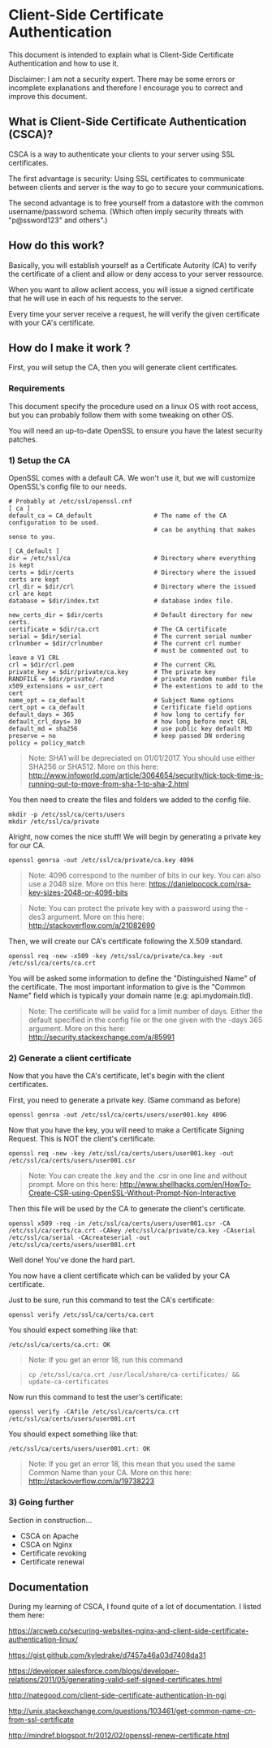 # Client-Side Certificate Authentication

This document is intended to explain what is Client-Side Certificate Authentication and how to use it.

Disclaimer: I am not a security expert. There may be some errors or incomplete explanations and therefore I encourage you to correct and improve this document. 

## What is Client-Side Certificate Authentication (CSCA)?

CSCA is a way to authenticate your clients to your server using SSL certificates.

The first advantage is security: Using SSL certificates to communicate between clients and server is the way to go to secure your communications.

The second advantage is to free yourself from a datastore with the common username/password schema. (Which often imply security threats with "p@ssword123" and others".)

## How do this work?

Basically, you will establish yourself as a Certificate Autority (CA) to verify the certificate of a client and allow or deny access to your server ressource.

When you want to allow aclient access, you will issue a signed certificate that he will use in each of his requests to the server.

Every time your server receive a request, he will verify the given certificate with your CA's certificate.

## How do I make it work ?

First, you will setup the CA, then you will generate client certificates.

### Requirements

This document specify the procedure used on a linux OS with root access, but you can probably follow them with some tweaking on other OS.

You will need an up-to-date OpenSSL to ensure you have the latest security patches.

### 1) Setup the CA

OpenSSL comes with a default CA. We won't use it, but we will customize OpenSSL's config file to our needs.
```
# Probably at /etc/ssl/openssl.cnf
[ ca ]
default_ca = CA_default					# The name of the CA configuration to be used.
										# can be anything that makes sense to you.
										
[ CA_default ]
dir = /etc/ssl/ca 						# Directory where everything is kept
certs = $dir/certs 						# Directory where the issued certs are kept
crl_dir = $dir/crl 						# Directory where the issued crl are kept
database = $dir/index.txt 				# database index file.

new_certs_dir = $dir/certs 				# Default directory for new certs.
certificate = $dir/ca.crt 				# The CA certificate
serial = $dir/serial 					# The current serial number
crlnumber = $dir/crlnumber 				# The current crl number
										# must be commented out to leave a V1 CRL
crl = $dir/crl.pem 						# The current CRL
private_key = $dir/private/ca.key 		# The private key
RANDFILE = $dir/private/.rand 			# private random number file
x509_extensions = usr_cert 				# The extentions to add to the cert
name_opt = ca_default 					# Subject Name options
cert_opt = ca_default 					# Certificate field options
default_days = 365 						# how long to certify for
default_crl_days= 30 					# how long before next CRL
default_md = sha256						# use public key default MD
preserve = no 							# keep passed DN ordering
policy = policy_match
```
> Note: SHA1 will be depreciated on 01/01/2017. You should use either SHA256 or SHA512.
> More on this here: http://www.infoworld.com/article/3064654/security/tick-tock-time-is-running-out-to-move-from-sha-1-to-sha-2.html

You then need to create the files and folders we added to the config file.
```
mkdir -p /etc/ssl/ca/certs/users
mkdir /etc/ssl/ca/private
```

Alright, now comes the nice stuff! We will begin by generating a private key for our CA.
```
openssl genrsa -out /etc/ssl/ca/private/ca.key 4096
```

> Note: 4096 correspond to the number of bits in our key. You can also use a 2048 size.
> More on this here: https://danielpocock.com/rsa-key-sizes-2048-or-4096-bits

> Note: You can protect the private key with a password using the -des3 argument.
> More on this here: http://stackoverflow.com/a/21082690

Then, we will create our CA's certificate following the X.509 standard.
```
openssl req -new -x509 -key /etc/ssl/ca/private/ca.key -out /etc/ssl/ca/certs/ca.crt
```

You will be asked some information to define the "Distinguished Name" of the certificate.
The most important information to give is the "Common Name" field which is typically your domain name (e.g: api.mydomain.tld).

> Note: The certificate will be valid for a limit number of days. Either the default specified in the config file or the one given with the -days 365 argument.
> More on this here: http://security.stackexchange.com/a/85991

### 2) Generate a client certificate

Now that you have the CA's certificate, let's begin with the client certificates.

First, you need to generate a private key. (Same command as before)
```
openssl genrsa -out /etc/ssl/ca/certs/users/user001.key 4096
```

Now that you have the key, you will need to make a Certificate Signing Request. This is NOT the client's certificate.
```
openssl req -new -key /etc/ssl/ca/certs/users/user001.key -out /etc/ssl/ca/certs/users/user001.csr
```

> Note: You can create the .key and the .csr in one line and without prompt.
> More on this here: http://www.shellhacks.com/en/HowTo-Create-CSR-using-OpenSSL-Without-Prompt-Non-Interactive

Then this file will be used by the CA to generate the client's certificate.
```
openssl x509 -req -in /etc/ssl/ca/certs/users/user001.csr -CA /etc/ssl/ca/certs/ca.crt -CAkey /etc/ssl/ca/private/ca.key -CAserial /etc/ssl/ca/serial -CAcreateserial -out /etc/ssl/ca/certs/users/user001.crt
```

Well done! You've done the hard part.

You now have a client certificate which can be valided by your CA certificate.

Just to be sure, run this command to test the CA's certificate:
```
openssl verify /etc/ssl/ca/certs/ca.cert
```

You should expect something like that:
```
/etc/ssl/ca/certs/ca.crt: OK
```

> Note: If you get an error 18, run this command

> `cp /etc/ssl/ca/ca.crt /usr/local/share/ca-certificates/ && update-ca-certificates`

Now run this command to test the user's certificate:
```
openssl verify -CAfile /etc/ssl/ca/certs/ca.crt /etc/ssl/ca/certs/users/user001.crt
```

You should expect something like that:
```
/etc/ssl/ca/certs/users/user001.crt: OK
```

> Note: If you get an error 18, this mean that you used the same Common Name than your CA.
> More on this here: http://stackoverflow.com/a/19738223

### 3) Going further

Section in construction...
- CSCA on Apache
- CSCA on Nginx
- Certificate revoking
- Certificate renewal

## Documentation

During my learning of CSCA, I found quite of a lot of documentation. I listed them here:

https://arcweb.co/securing-websites-nginx-and-client-side-certificate-authentication-linux/

https://gist.github.com/kyledrake/d7457a46a03d7408da31

https://developer.salesforce.com/blogs/developer-relations/2011/05/generating-valid-self-signed-certificates.html

http://nategood.com/client-side-certificate-authentication-in-ngi

http://unix.stackexchange.com/questions/103461/get-common-name-cn-from-ssl-certificate

http://mindref.blogspot.fr/2012/02/openssl-renew-certificate.html
